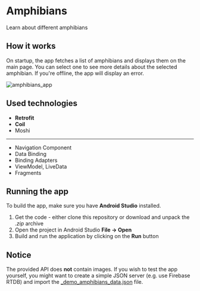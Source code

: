 # Amphibians

Learn about different amphibians

## How it works

On startup, the app fetches a list of amphibians and displays them on the main page. You can select
one to see more details about the selected amphibian. If you're offline, the app will display an
error.

![amphibians_app](https://user-images.githubusercontent.com/60577942/186660731-74a87d29-7f54-4367-a354-4b0dd055521b.gif)

## Used technologies

- **Retrofit**
- **Coil**
- Moshi

---

- Navigation Component
- Data Binding
- Binding Adapters
- ViewModel, LiveData
- Fragments

## Running the app

To build the app, make sure you have **Android Studio** installed.

1. Get the code - either clone this repository or download and unpack the *.zip* archive
2. Open the project in Android Studio **File → Open**
3. Build and run the application by clicking on the **Run** button

## Notice

The provided API does **not** contain images. If you wish to test the app yourself, you might want
to create a simple JSON server (e.g. use Firebase RTDB) and import
the [_demo_amphibians_data.json](_demo_amphibians_data.json) file.
